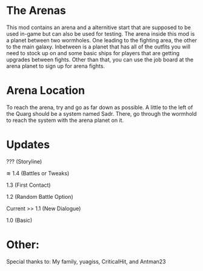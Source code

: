 # The Arenas
This mod contains an arena and a alternitive start that are supposed to be used in-game but can also be used for testing. The arena inside this mod is a planet between two wormholes. One leading to the fighting area, the other to the main galaxy. Inbetween is a planet that has all of the outfits you will need to stock up on and some basic ships for players that are getting upgrades between fights. Other than that, you can use the job board at the arena planet to sign up for arena fights.

# Arena Location
To reach the arena, try and go as far down as possible. A little to the left of the Quarg should be a system named Sadr. There, go through the wormhold to reach the system with the arena planet on it.

# Updates

??? (Storyline)

≋ 1.4 (Battles or Tweaks)

1.3 (First Contact)

1.2 (Random Battle Option)

Current >> 1.1 (New Dialogue)

1.0 (Basic)

# Other:

Special thanks to:
My family, yuagiss, CriticalHit, and Antman23

